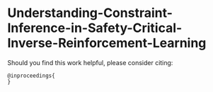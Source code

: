 # Understanding-Constraint-Inference-in-Safety-Critical-Inverse-Reinforcement-Learning

Should you find this work helpful, please consider citing:
```
@inproceedings{
}
```
